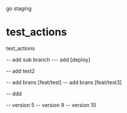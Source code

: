 go staging
# test_actions
test_actions

-- add sub branch
--- add [deploy]

-- add test2

-- add brans [feat/test]
-- add brans [feat/test3]

-- ddd

-- version 5
-- version 9
-- version 10